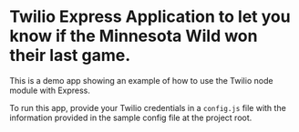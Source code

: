 # Twilio Express Application to let you know if the Minnesota Wild won their last game.

This is a demo app showing an example of how to use the Twilio node module with Express.

To run this app, provide your Twilio credentials in a `config.js` file with the information provided in the sample config file at the project root.
